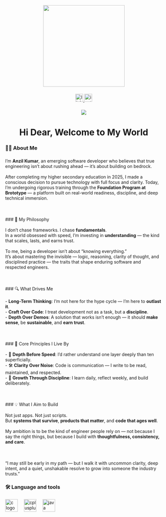 <div align="center">
  <img height="261" src="https://user-images.githubusercontent.com/10498744/210012254-234538ff-d198-48aa-8964-37e6fd45d227.gif"  />
</div>

###

<div align="center">
  <a href="www.linkedin.com/in/anzilkumar" target="_blank">
    <img src="https://img.shields.io/static/v1?message=LinkedIn&logo=linkedin&label=&color=0077B5&logoColor=white&labelColor=&style=for-the-badge" height="25" alt="linkedin logo"  />
  </a>
  <a href="https://www.instagram.com/_a.anzi?igsh=azJzZTZ4NXAxc2Qz" target="_blank">
    <img src="https://img.shields.io/static/v1?message=Instagram&logo=instagram&label=&color=E4405F&logoColor=white&labelColor=&style=for-the-badge" height="25" alt="instagram logo"  />
  </a>
</div>

###

<div align="center">
  <img src="https://visitor-badge.laobi.icu/badge?page_id=anzilkumar.anzilkumar&left_color=darkslateblue&right_color=mediumseagreen&left_text=Repository%20Traffic"  />
</div>

###

<h1 align="center">Hi Dear, Welcome to My World</h1>

###

<h3 align="left">👩‍💻  About Me</h3>

###

<p align="left">I’m <strong>Anzil Kumar</strong>, an emerging software developer who believes that true engineering isn’t about rushing ahead — it’s about building on bedrock.<br><br>After completing my higher secondary education in 2025, I made a conscious decision to pursue technology with full focus and clarity. Today, I’m undergoing rigorous training through the <strong>Foundation Program at Brototype</strong> — a platform built on real-world readiness, discipline, and deep technical immersion.<br><br><br><br>
### 🧠 My Philosophy<br><br>I don’t chase frameworks. I chase <strong>fundamentals</strong>.  <br>In a world obsessed with speed, I’m investing in <strong>understanding</strong> — the kind that scales, lasts, and earns trust.<br><br>To me, being a developer isn’t about “knowing everything.”  <br>It’s about mastering the invisible — logic, reasoning, clarity of thought, and disciplined practice — the traits that shape enduring software and respected engineers.<br><br><br><br>
### 🔍 What Drives Me<br><br>- <strong>Long-Term Thinking</strong>: I’m not here for the hype cycle — I’m here to <strong>outlast it</strong>.  <br>- <strong>Craft Over Code</strong>: I treat development not as a task, but a <strong>discipline</strong>.  <br>- <strong>Depth Over Demos</strong>: A solution that works isn’t enough — it should <strong>make sense</strong>, be <strong>sustainable</strong>, and <strong>earn trust</strong>.<br><br><br><br>
### 🧭 Core Principles I Live By<br><br>- 🎯 <strong>Depth Before Speed</strong>: I’d rather understand one layer deeply than ten superficially.  <br>- 🛠️ <strong>Clarity Over Noise</strong>: Code is communication — I write to be read, maintained, and respected.  <br>- 🔄 <strong>Growth Through Discipline</strong>: I learn daily, reflect weekly, and build deliberately.<br><br><br><br>
### 💡 What I Aim to Build<br><br>Not just apps. Not just scripts.  <br>But <strong>systems that survive</strong>, <strong>products that matter</strong>, and <strong>code that ages well</strong>.<br><br>My ambition is to be the kind of engineer people rely on — not because I say the right things, but because I build with <strong>thoughtfulness, consistency, and care</strong>.<br><br><br><br>“I may still be early in my path — but I walk it with uncommon clarity, deep intent, and a quiet, unshakable resolve to grow into someone the industry trusts.”</p>

###

<h3 align="left">🛠 Language and tools</h3>

###

<div align="left">
  <img src="https://skillicons.dev/icons?i=c" height="40" alt="c logo"  />
  <img width="12" />
  <img src="https://skillicons.dev/icons?i=cpp" height="40" alt="cplusplus logo"  />
  <img width="12" />
  <img src="https://skillicons.dev/icons?i=java" height="40" alt="java logo"  />
</div>

###
